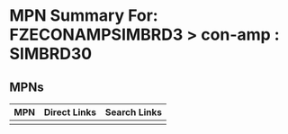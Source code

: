 



# MPN Summary For: FZECONAMPSIMBRD3 > con-amp : SIMBRD30

## MPNs
  

|MPN|Direct Links|Search Links|
| :--- | :--- | :--- |
||||
